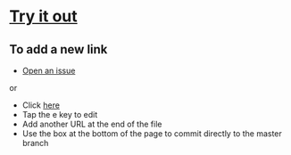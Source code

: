 # [Try it out](https://onsvisual.github.io/project_cairo/)

## To add a new link

- [Open an issue](https://github.com/ONSvisual/project_cairo/issues/new)

or

- Click [here](https://github.com/ONSvisual/project_cairo/blob/master/data/data_links.txt)
- Tap the e key to edit
- Add another URL at the end of the file
- Use the box at the bottom of the page to commit directly to the master branch
